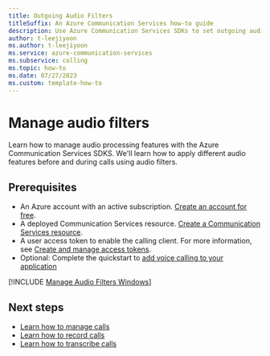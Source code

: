 ```yaml
---
title: Outgoing Audio Filters
titleSuffix: An Azure Communication Services how-to guide
description: Use Azure Communication Services SDKs to set outgoing audio filters.
author: t-leejiyoon
ms.author: t-leejiyoon
ms.service: azure-communication-services
ms.subservice: calling
ms.topic: how-to 
ms.date: 07/27/2023
ms.custom: template-how-to
---
```


# Manage audio filters

Learn how to manage audio processing features with the Azure Communication Services SDKS. We'll learn how to apply different audio features before and during calls using audio filters.

## Prerequisites

- An Azure account with an active subscription. [Create an account for free](https://azure.microsoft.com/free/?WT.mc_id=A261C142F). 
- A deployed Communication Services resource. [Create a Communication Services resource](../../quickstarts/create-communication-resource.md).
- A user access token to enable the calling client. For more information, see [Create and manage access tokens](../../quickstarts/identity/access-tokens.md).
- Optional: Complete the quickstart to [add voice calling to your application](../../quickstarts/voice-video-calling/getting-started-with-calling.md)

[!INCLUDE [Manage Audio Filters Windows](.\includes\manage-audio-filters\manage-audio-filters-windows.md)]

## Next steps
- [Learn how to manage calls](./manage-calls.md)
- [Learn how to record calls](./record-calls.md)
- [Learn how to transcribe calls](./call-transcription.md)
